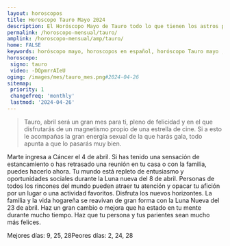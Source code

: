```yaml
---
layout: horoscopos
title: Horoscopo Tauro Mayo 2024
description: El Horóscopo Mayo de Tauro todo lo que tienen los astros preparados para este mes, amor, trabajo, familia. Todo sobre astrologia, tarot, predicciones. Horoscopo gratis en español, predicciones y astrología.
permalink: /horoscopo-mensual/tauro/
amplink: /horoscopo-mensual/amp/tauro/
home: FALSE
keywords: horóscopo mayo, horoscopos en español, horóscopo Tauro mayo , horóscopo esperanza gracia, horoscop, horóscopos gratis, horoscopo Tauro, Tarot, Astrologia, Zodíaco, Tauro, horoscopo gratis, horoscopo del mes 
horoscopo:
 signo: tauro
 video: -DQpmrrAIeU
ogimg: /images/mes/tauro_mes.png#2024-04-26
sitemap:
 priority: 1
 changefreq: 'monthly'
 lastmod: '2024-04-26'
---
```



 > Tauro, abril será un gran mes para ti, pleno de felicidad y en el que disfrutarás de un magnetismo propio de una estrella de cine. Si a esto le acompañas la gran energía sexual de la que harás gala, todo apunta a que lo pasarás muy bien.



Marte ingresa a Cáncer el 4 de abril. Si has tenido una sensación de estancamiento o has retrasado una reunión en tu casa o con la familia, puedes hacerlo ahora. Tu mundo está repleto de entusiasmo y oportunidades sociales durante la Luna nueva del 8 de abril. Personas de todos los rincones del mundo pueden atraer tu atención y opacar tu afición por un lugar o una actividad favoritos. Disfruta los nuevos horizontes. La familia y la vida hogareña se reavivan de gran forma con la Luna Nueva del 23 de abril. Haz un gran cambio o mejora que ha estado en tu mente durante mucho tiempo. Haz que tu persona y tus parientes sean mucho más felices.

Mejores días: 9, 25, 28Peores días: 2, 24, 28